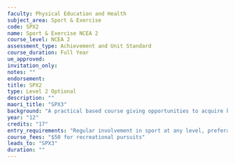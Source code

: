 ```yaml
---
faculty: Physical Education and Health
subject_area: Sport & Exercise
code: SPX2
name: Sport & Exercise NCEA 2
course_level: NCEA 2
assessment_type: Achievement and Unit Standard
course_duration: Full Year
ue_approved: 
invitation_only: 
notes: ""
endorsement: 
title: SPX2
type: Level 2 Optional
description: ""
maori_title: "SPX3"
background: "A practical based course giving opportunities to acquire knowledge and understanding of fitness and exercise activities.  Students will learn about Sports Nutrition, demonstrate a number of exercise techniques in using gym equipment and participate in leisure activities. Assessment is all Internal."
year: "12"
credits: "17"
entry_requirements: "Regular involvement in sport at any level, preferably school team. PED1 an advantage. HOF/TIC approval."
course_fees: "$50 for recreational pursuits"
leads_to: "SPX3"
duration: ""
---
```

